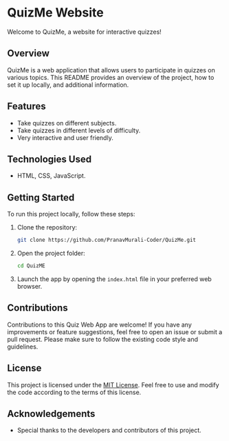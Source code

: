 # QuizMe Website

Welcome to QuizMe, a website for interactive quizzes!

## Overview

QuizMe is a web application that allows users to participate in quizzes on various topics. This README provides an overview of the project, how to set it up locally, and additional information.

## Features

- Take quizzes on different subjects.
- Take quizzes in different levels of difficulty.
- Very interactive and user friendly.

## Technologies Used

- HTML, CSS, JavaScript.

## Getting Started

To run this project locally, follow these steps:

1. Clone the repository:

   ```bash
   git clone https://github.com/PranavMurali-Coder/QuizMe.git

2. Open the project folder:
   
   ```bash
   cd QuizME

3. Launch the app by opening the ```index.html``` file in your preferred web browser.

## Contributions

Contributions to this Quiz Web App are welcome! If you have any improvements or feature suggestions, feel free to open an issue or submit a pull request. Please make sure to follow the existing code style and guidelines.

## License

This project is licensed under the [MIT License](https://github.com/Alok-2002/Quizzify/blob/main/LICENSE). Feel free to use and modify the code according to the terms of this license.

## Acknowledgements

* Special thanks to the developers and contributors of this project.
